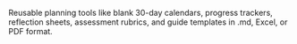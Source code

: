 Reusable planning tools like blank 30-day calendars, progress trackers, reflection sheets, assessment rubrics, and guide templates in .md, Excel, or PDF format.
